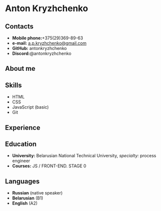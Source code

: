 # Anton Kryzhchenko

## Contacts

* **Mobile phone:**+375(29)369-89-63
* **e-mail:** a.p.kryzhchenko@gmail.com
* **GitHub:** antonkryzhchenko
* **Discord:**@antonkryzhchenko

## About me

## Skills

* HTML
* CSS
* JavaScript (basic)
* Git

## Experience

## Education

* **University:** Belarusian National Technical University, _specialty:_ process engineer
* **Courses:** JS / FRONT-END. STAGE 0

## Languages

* **Russian** (native speaker)
* **Belarusian** (B1)
* **English** (A2)